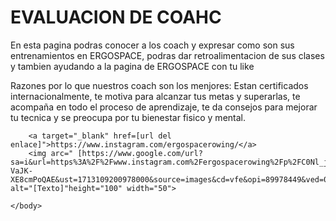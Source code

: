 <!DOCTYPE html>
<html>
<head>
    <title> COACH ERGOSPACE </title>
</head>
    <body>
        <h1> EVALUACION DE COAHC </h1>
        <p> En esta pagina podras conocer a los coach y expresar como son sus entrenamientos en ERGOSPACE, podras dar retroalimentacion de sus clases y tambien ayudando a la pagina de ERGOSPACE con tu like</p>
        <p> Razones por lo que nuestros coach son los menjores: Estan certificados internacionalmente, te motiva para alcanzar tus metas y superarlas, te acompaña en todo el proceso de aprendizaje, te da consejos para mejorar tu tecnica y se preocupa por tu bienestar fisico y mental. </p>

        
        <a target="_blank" href=[url del enlace]">https://www.instagram.com/ergospacerowing/</a>
        <img arc=" [https://www.google.com/url?sa=i&url=https%3A%2F%2Fwww.instagram.com%2Fergospacerowing%2Fp%2FC0Nl_jgrDCW%2F&psig=AOvVaw04Lfsq-VaJK-XE8cmPoQAE&ust=1713109200978000&source=images&cd=vfe&opi=89978449&ved=0CBIQjRxqFwoTCPDh053Dv4UDFQAAAAAdAAAAABAJ]" alt="[Texto]"height="100" width="50">
        
    </body>
</html>
